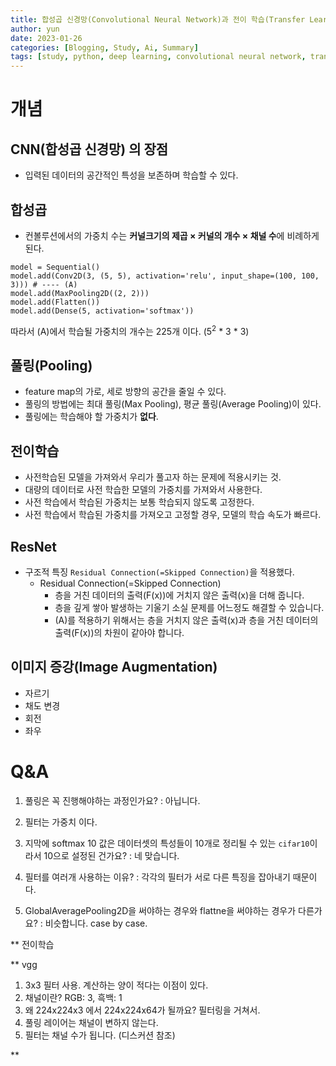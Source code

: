 ```yaml
---
title: 합성곱 신경망(Convolutional Neural Network)과 전이 학습(Transfer Learning)
author: yun
date: 2023-01-26
categories: [Blogging, Study, Ai, Summary]
tags: [study, python, deep learning, convolutional neural network, transfer learning]
---
```




# 개념
## CNN(합성곱 신경망) 의 장점
* 입력된 데이터의 공간적인 특성을 보존하며 학습할 수 있다.


## 합성곱
* 컨볼루션에서의 가중치 수는 **커널크기의 제곱 × 커널의 개수 × 채널 수**에 비례하게 된다.

```
model = Sequential()
model.add(Conv2D(3, (5, 5), activation='relu', input_shape=(100, 100, 3))) # ---- (A)
model.add(MaxPooling2D((2, 2)))
model.add(Flatten())
model.add(Dense(5, activation='softmax'))
```

따라서 (A)에서 학습될 가중치의 개수는 225개 이다. ($5^2$ * 3 * 3)


## 풀링(Pooling)
* feature map의 가로, 세로 방향의 공간을 줄일 수 있다.
* 풀링의 방법에는 최대 풀링(Max Pooling), 평균 풀링(Average Pooling)이 있다.
* 풀링에는 학습해야 할 가중치가 **없다**.


## 전이학습
* 사전학습된 모델을 가져와서 우리가 풀고자 하는 문제에 적용시키는 것.
* 대량의 데이터로 사전 학습한 모델의 가중치를 가져와서 사용한다.
* 사전 학습에서 학습된 가중치는 보통 학습되지 않도록 고정한다.
* 사전 학습에서 학습된 가중치를 가져오고 고정할 경우, 모델의 학습 속도가 빠르다.


## ResNet
* 구조적 특징 `Residual Connection(=Skipped Connection)`을 적용했다.
  * Residual Connection(=Skipped Connection)
    * 층을 거친 데이터의 출력(F(x))에 거치지 않은 출력(x)을 더해 줍니다.
    * 층을 깊게 쌓아 발생하는 기울기 소실 문제를 어느정도 해결할 수 있습니다.
    * (A)를 적용하기 위해서는 층을 거치지 않은 출력(x)과 층을 거친 데이터의 출력(F(x))의 차원이 같아야 합니다.


## 이미지 증강(Image Augmentation)
* 자르기
* 채도 변경
* 회전
* 좌우 





# Q&A

1. 풀링은 꼭 진행해야하는 과정인가요? : 아닙니다.

2. 필터는 가중치 이다.

3. 지막에 softmax 10 값은 데이터셋의 특성들이 10개로 정리될 수 있는 `cifar10`이라서 10으로 설정된 건가요? : 네 맞습니다.

4. 필터를 여러개 사용하는 이유? : 각각의 필터가 서로 다른 특징을 잡아내기 때문이다.

5. GlobalAveragePooling2D을 써야하는 경우와 flattne을 써야하는 경우가 다른가요? : 비슷합니다. case by case.


** 전이학습



** vgg

1. 3x3 필터 사용. 계산하는 양이 적다는 이점이 있다.
2. 채널이란? RGB: 3, 흑백: 1
3. 왜 224x224x3 에서  224x224x64가 될까요? 필터링을 거쳐서.
4. 풀링 레이어는 채널이 변하지 않는다.
5. 필터는 채널 수가 됩니다. (디스커션 참조)
 



**
